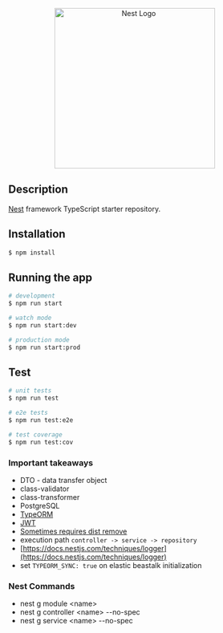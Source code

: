 <p align="center">
  <a href="http://nestjs.com/" target="blank"><img src="https://nestjs.com/img/logo_text.svg" width="320" alt="Nest Logo" /></a>
</p>

[travis-image]: https://api.travis-ci.org/nestjs/nest.svg?branch=master
[travis-url]: https://travis-ci.org/nestjs/nest
[linux-image]: https://img.shields.io/travis/nestjs/nest/master.svg?label=linux
[linux-url]: https://travis-ci.org/nestjs/nest
  
## Description

[Nest](https://github.com/nestjs/nest) framework TypeScript starter repository.

## Installation

```bash
$ npm install
```

## Running the app

```bash
# development
$ npm run start

# watch mode
$ npm run start:dev

# production mode
$ npm run start:prod
```

## Test

```bash
# unit tests
$ npm run test

# e2e tests
$ npm run test:e2e

# test coverage
$ npm run test:cov
```

### Important takeaways
- DTO - data transfer object
- class-validator
- class-transformer
- PostgreSQL
- [TypeORM](https://typeorm.io/)
- [JWT](https://jwt.io/)
- [Sometimes requires dist remove](https://github.com/typeorm/typeorm/issues/4498)
- execution path ```controller -> service -> repository```
- [https://docs.nestjs.com/techniques/logger](https://docs.nestjs.com/techniques/logger)
- set ```TYPEORM_SYNC: true``` on elastic beastalk initialization

### Nest Commands
- nest g module \<name\>
- nest g controller \<name\> --no-spec
- nest g service \<name\> --no-spec
